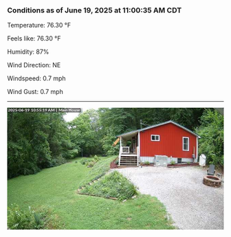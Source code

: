 ### Conditions as of June 19, 2025 at 11:00:35 AM CDT 

Temperature: 76.30 &deg;F

Feels like: 76.30 &deg;F

Humidity: 87%

Wind Direction: NE

Windspeed: 0.7 mph

Wind Gust: 0.7 mph

---

<img src="./images/latest.jpeg"/>

